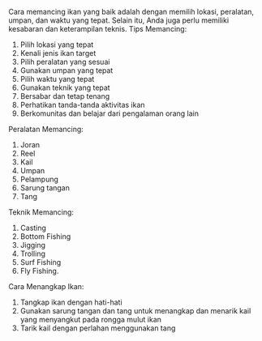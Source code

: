Cara memancing ikan yang baik adalah dengan memilih lokasi, peralatan, umpan, dan waktu yang tepat. Selain itu, Anda juga perlu memiliki kesabaran dan keterampilan teknis. 
Tips Memancing:
1. Pilih lokasi yang tepat
2. Kenali jenis ikan target
3. Pilih peralatan yang sesuai
4. Gunakan umpan yang tepat
5. Pilih waktu yang tepat
6. Gunakan teknik yang tepat
7. Bersabar dan tetap tenang
8. Perhatikan tanda-tanda aktivitas ikan
9. Berkomunitas dan belajar dari pengalaman orang lain

Peralatan Memancing: 
1. Joran 
2. Reel 
3. Kail 
4. Umpan 
5. Pelampung 
6. Sarung tangan 
7. Tang

Teknik Memancing: 
1. Casting 
2. Bottom Fishing 
3. Jigging 
4. Trolling 
5. Surf Fishing 
6. Fly Fishing.

Cara Menangkap Ikan:
1. Tangkap ikan dengan hati-hati
2. Gunakan sarung tangan dan tang untuk menangkap dan menarik kail yang menyangkut pada rongga mulut ikan
3. Tarik kail dengan perlahan menggunakan tang
